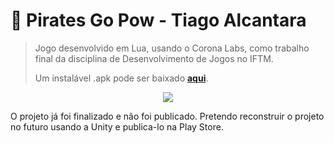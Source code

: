 # 🦜 Pirates Go Pow - Tiago Alcantara

> Jogo desenvolvido em Lua, usando o Corona Labs, como trabalho final da disciplina de Desenvolvimento de Jogos no IFTM. 
> 
> Um instalável .apk pode ser baixado [**aqui**](https://drive.google.com/file/d/189ASw10gLd1maHfFc3vr5zSEsi7igLQk/view?usp=sharing). 

<p align="center">
  <image src="./docs/previa.gif">
</p>
 

O projeto já foi finalizado e não foi publicado. Pretendo reconstruir o projeto no futuro usando a Unity e publica-lo na Play Store. 
